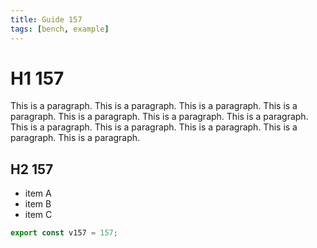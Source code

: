```yaml
---
title: Guide 157
tags: [bench, example]
---
```


# H1 157

This is a paragraph. This is a paragraph. This is a paragraph. This is a paragraph. This is a paragraph. This is a paragraph. This is a paragraph. This is a paragraph. This is a paragraph. This is a paragraph. This is a paragraph. This is a paragraph. 

## H2 157

- item A
- item B
- item C

```ts
export const v157 = 157;
```